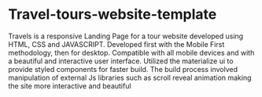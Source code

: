 # Travel-tours-website-template
Travels is a responsive Landing Page for a tour website developed using HTML, CSS and JAVASCRIPT. Developed first with the Mobile First methodology, then for desktop. Compatible with all mobile devices and with a beautiful and interactive user interface. Utilized the materialize ui to provide styled components for faster build. The build process involved manipulation of external Js libraries such as scroll reveal animation making the site more interactive and beautiful
